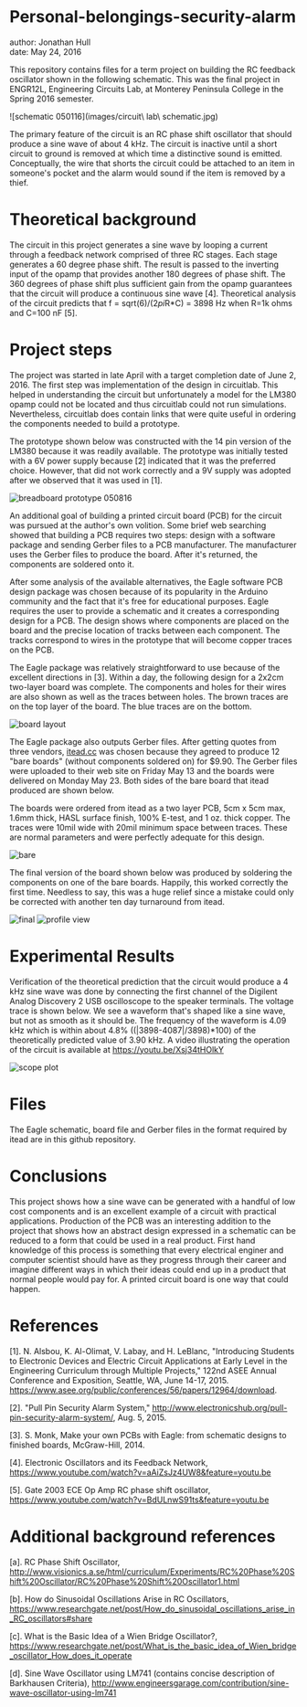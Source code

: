 # Personal-belongings-security-alarm
author: Jonathan Hull  
date: May 24, 2016  

This repository contains files for a term project on building the RC feedback oscillator shown in the following schematic.  This was the final project in ENGR12L, Engineering Circuits Lab, at Monterey Peninsula College in the Spring 2016 semester.  

![schematic 050116](images/circuit\ lab\ schematic.jpg)

The primary feature of the circuit is an RC phase shift oscillator that should produce a sine wave of about 4 kHz.  The circuit is inactive until a short circuit to ground is removed at which time a distinctive sound is emitted.  Conceptually, the wire that shorts the circuit could be attached to an item in someone's pocket and the alarm would sound if the item is removed by a thief. 

# Theoretical background

The circuit in this project generates a sine wave by looping a current through a feedback network comprised of three RC stages.  Each stage generates a 60 degree phase shift.  The result is passed to the inverting input of the opamp that provides another 180 degrees of phase shift.  The 360 degrees of phase shift plus sufficient gain from the opamp guarantees that the circuit will produce a continuous sine wave [4].  Theoretical analysis of the circuit predicts that f = sqrt(6)/(2*pi*R*C) = 3898 Hz when R=1k ohms and C=100 nF [5].

# Project steps

The project was started in late April with a target completion date of June 2, 2016.  The first step was implementation of the design in circuitlab.  This helped in understanding the circuit but unfortunately a model for the LM380 opamp could not be located and thus circuitlab could not run simulations.  Nevertheless, circuitlab does contain links that were quite useful in ordering the components needed to build a prototype.

The prototype shown below was constructed with the 14 pin version of the LM380 because it was readily available.   The prototype was initially tested with a 6V power supply because [2] indicated that it was the preferred choice.  However, that did not work correctly and a 9V supply was adopted after we observed that it was used in [1].  

![breadboard prototype 050816](/images/prototype.jpg)

An additional goal of building a printed circuit board (PCB) for the circuit was pursued at the author's own volition.  Some brief web searching showed that building a PCB requires two steps: design with a software package and sending Gerber files to a PCB manufacturer.  The manufacturer uses the Gerber files to produce the board.  After it's returned, the components are soldered onto it.

After some analysis of the available alternatives, the Eagle software PCB design package was chosen because of its popularity in the Arduino community and the fact that it's free for educational purposes.  Eagle requires the user to provide a schematic and it creates a corresponding design for a PCB.  The design shows where components are placed on the board and the precise location of tracks between each component.  The tracks correspond to wires in the prototype that will become copper traces on the PCB.

The Eagle package was relatively straightforward to use because of the excellent directions in [3].  Within a day, the following design for a 2x2cm two-layer board was complete.  The components and holes for their wires are also shown as well as the traces between holes.  The brown traces are on the top layer of the board.  The blue traces are on the bottom.

![board layout](/images/board.jpg)

The Eagle package also outputs Gerber files.  After getting quotes from three vendors, [itead.cc](http://itead.cc) was chosen because they agreed to produce 12 "bare boards" (without components soldered on) for $9.90.  The Gerber files were uploaded to their web site on Friday May 13 and the boards were delivered on Monday May 23.  Both sides of the bare board that itead produced are shown below.

The boards were ordered from itead as a two layer PCB, 5cm x 5cm max, 1.6mm thick, HASL surface finish, 100% E-test, and 1 oz. thick copper.  The traces were 10mil wide with 20mil minimum space between traces.  These are normal parameters and were perfectly adequate for this design.

![bare](images/bare.jpg)

The final version of the board shown below was produced by soldering the components on one of the bare boards.  Happily, this worked correctly the first time.  Needless to say, this was a huge relief since a mistake could only be corrected with another ten day turnaround from itead.

![final](images/final.jpg)
![profile view](images/profile.jpg)

# Experimental Results

Verification of the theoretical prediction that the circuit would produce a 4 kHz sine wave was done by connecting the first channel of the Digilent Analog Discovery 2 USB oscilloscope to the speaker terminals.  The voltage trace is shown below.  We see a waveform that's shaped like a sine wave, but not as smooth as it should be.  The frequency of the waveform is 4.09 kHz which is within about 4.8% ((|3898-4087|/3898)*100) of the theoretically predicted value of 3.90 kHz.  A video illustrating the operation of the circuit is available at https://youtu.be/Xsj34tHOlkY

![scope plot](images/scope_plot.jpg)

# Files

The Eagle schematic, board file and Gerber files in the format required by itead are in this github repository.

# Conclusions

This project shows how a sine wave can be generated with a handful of low cost components and is an excellent example of a circuit with practical applications.  Production of the PCB was an interesting addition to the project that shows how an abstract design expressed in a schematic can be reduced to a form that could be used in a real product.  First hand knowledge of this process is something that every electrical enginer and computer scientist should have as they progress through their career and imagine different ways in which their ideas could end up in a product that normal people would pay for.  A printed circuit board is one way that could happen.  

# References

[1].  N. Alsbou, K. Al-Olimat, V. Labay, and H. LeBlanc, "Introducing Students to Electronic Devices and Electric Circuit Applications at Early Level in the Engineering Curriculum through Multiple Projects,"  122nd ASEE Annual Conference and Exposition, Seattle, WA, June 14-17, 2015. https://www.asee.org/public/conferences/56/papers/12964/download.

[2]. "Pull Pin Security Alarm System," http://www.electronicshub.org/pull-pin-security-alarm-system/, Aug. 5, 2015.

[3].  S. Monk, Make your own PCBs with Eagle: from schematic designs to finished boards, McGraw-Hill, 2014.

[4]. Electronic Oscillators and its Feedback Network, https://www.youtube.com/watch?v=aAiZsJz4UW8&feature=youtu.be

[5]. Gate 2003 ECE Op Amp RC phase shift oscillator, https://www.youtube.com/watch?v=BdULnwS91ts&feature=youtu.be

# Additional background references

[a].  RC Phase Shift Oscillator, http://www.visionics.a.se/html/curriculum/Experiments/RC%20Phase%20Shift%20Oscillator/RC%20Phase%20Shift%20Oscillator1.html

[b].  How do Sinusoidal Oscillations Arise in RC Oscillators, https://www.researchgate.net/post/How_do_sinusoidal_oscillations_arise_in_RC_oscillators#share

[c]. What is the Basic Idea of a Wien Bridge Oscillator?, https://www.researchgate.net/post/What_is_the_basic_idea_of_Wien_bridge_oscillator_How_does_it_operate

[d]. Sine Wave Oscillator using LM741 (contains concise description of Barkhausen Criteria), http://www.engineersgarage.com/contribution/sine-wave-oscillator-using-lm741


